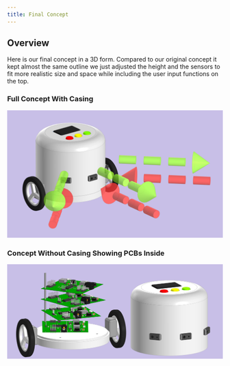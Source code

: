 ```yaml
---
title: Final Concept
---
```


## Overview
Here is our final concept in a 3D form. Compared to our original concept it kept almost the same outline we just adjusted the height and the sensors to fit more realistic size and space while including the user input functions on the top.
### Full Concept With Casing
![Image of Concept](Final_Concept_Image2.png)
### Concept Without Casing Showing PCBs Inside
![Image with PCBs](Final_Concept_Image.png)
